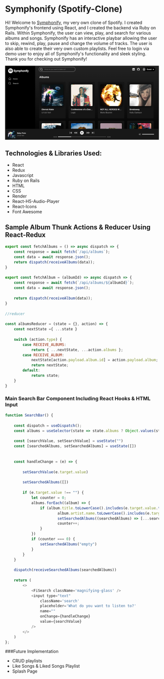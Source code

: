 # Symphonify (Spotify-Clone)

Hi! Welcome to [Symphonify](https://symphonify.onrender.com/), my very own clone of Spotify. I created Symphonify's frontend using React, and I created the backend via Ruby on Rails. Within Symphonify, the user can view, play, and search for various albums and songs. Symphonify has an interactive playbar allowing the user to skip, rewind, play, pause and change the volume of tracks. The user is also able to create their very own custom playlists. Feel free to login via demo user to enjoy all of Symphonify's functionality and sleek styling. Thank you for checking out Symphonify!

![App](./app/assets/images/symphonify_screenshot.png)

## Technologies & Libraries Used:

- React
- Redux
- Javascript
- Ruby on Rails
- HTML
- CSS
- Render
- React-H5-Audio-Player
- React-Icons
- Font Awesome

## Sample Album Thunk Actions & Reducer Using React-Redux

```js
export const fetchAlbums = () => async dispatch => {
    const response = await fetch(`/api/albums`);
    const data = await response.json();
    return dispatch(receiveAlbums(data));
}

export const fetchAlbum = (albumId) => async dispatch => {
    const response = await fetch(`/api/albums/${albumId}`);
    const data = await response.json();
    
    return dispatch(receiveAlbum(data));
}

//reducer

const albumsReducer = (state = {}, action) => {
    const nextState ={ ...state }

    switch (action.type) {
        case RECEIVE_ALBUMS:
            return { ...nextState, ...action.albums };
        case RECEIVE_ALBUM:
            nextState[action.payload.album.id] = action.payload.album;
            return nextState;
        default:
            return state;
    }
}
```

### Main Search Bar Component Including React Hooks & HTML Input

```js
function SearchBar() {

    const dispatch = useDispatch();
    const albums = useSelector(state => state.albums ? Object.values(state.albums) : []);

    const [searchValue, setSearchValue] = useState("")
    const [searchedAlbums, setSearchedAlbums] = useState([])


    const handleChange = (e) => {

        setSearchValue(e.target.value)

        setSearchedAlbums([])

        if (e.target.value !== "") {
            let counter = 0;
            albums.forEach((album) => {
                if (album.title.toLowerCase().includes(e.target.value.toLowerCase()) ||
                        album.artist.name.toLowerCase().includes(e.target.value.toLowerCase())) {
                        setSearchedAlbums((searchedAlbums) => [...searchedAlbums, album])
                        counter++;
                }
            })
            if (counter === 0) {
                setSearchedAlbums("empty")
            }
        }
    }

    dispatch(receiveSearchedAlbums(searchedAlbums))

    return (
        <>
            <FiSearch className='magnifying-glass' />
            <input type="text"
                className='search'
                placeholder='What do you want to listen to?'
                name=""
                onChange={handleChange}
                value={searchValue}
            />
        </>
    )
};
```

###Future Implementation
- CRUD playlists
- Like Songs & Liked Songs Playlist
- Splash Page